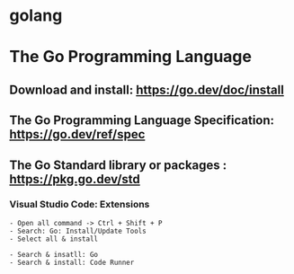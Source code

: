 # golang

# The Go Programming Language

## Download and install: https://go.dev/doc/install

## The Go Programming Language Specification: https://go.dev/ref/spec

## The Go Standard library or packages : https://pkg.go.dev/std


### Visual Studio Code: Extensions

```
- Open all command -> Ctrl + Shift + P
- Search: Go: Install/Update Tools
- Select all & install
```

```
- Search & insatll: Go
- Search & install: Code Runner
```
